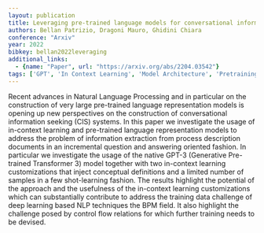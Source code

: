 ```yaml
---
layout: publication
title: Leveraging pre-trained language models for conversational information seeking from text
authors: Bellan Patrizio, Dragoni Mauro, Ghidini Chiara
conference: "Arxiv"
year: 2022
bibkey: bellan2022leveraging
additional_links:
  - {name: "Paper", url: "https://arxiv.org/abs/2204.03542"}
tags: ['GPT', 'In Context Learning', 'Model Architecture', 'Pretraining Methods', 'Prompting', 'RAG', 'Training Techniques', 'Transformer']
---
```

Recent advances in Natural Language Processing and in particular on the construction of very large pre-trained language representation models is opening up new perspectives on the construction of conversational information seeking (CIS) systems. In this paper we investigate the usage of in-context learning and pre-trained language representation models to address the problem of information extraction from process description documents in an incremental question and answering oriented fashion. In particular we investigate the usage of the native GPT-3 (Generative Pre-trained Transformer 3) model together with two in-context learning customizations that inject conceptual definitions and a limited number of samples in a few shot-learning fashion. The results highlight the potential of the approach and the usefulness of the in-context learning customizations which can substantially contribute to address the training data challenge of deep learning based NLP techniques the BPM field. It also highlight the challenge posed by control flow relations for which further training needs to be devised.
